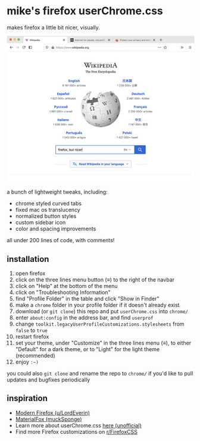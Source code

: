 # mike's firefox userChrome.css

makes firefox a little bit nicer, visually. 

![screenshot](screenshot.png)

a bunch of lightweight tweaks, including:

- chrome styled curved tabs
- fixed mac os translucency
- normalized button styles
- custom sidebar icon
- color and spacing improvements

all under 200 lines of code, with comments!

## installation

1. open firefox
2. click on the three lines menu button (≡) to the right of the navbar
3. click on "Help" at the bottom of the menu
4. click on "Troubleshooting Information"
5. find "Profile Folder" in the table and click "Show in Finder"
6. make a `chrome` folder in your profile folder if it doesn't already exist
7. download (or `git clone`) this repo and put `userChrome.css` into `chrome/`
8. enter `about:config` in the address bar, and find `userprof`
9. change `toolkit.legacyUserProfileCustomizations.stylesheets` from `false` to `true`
10. restart firefox
11. set your theme, under "Customize" in the three lines menu (≡), to either "Default" for a dark theme, or to "Light" for the light theme (recommended)
12. enjoy `:~)`

you could also `git clone` and rename the repo to `chrome/` if you'd like to pull updates and bugfixes periodically

## inspiration
- [Modern Firefox (u/LordEverin)](https://www.reddit.com/r/FirefoxCSS/comments/bm77hx/modern_firefox/)
- [MaterialFox (muckSponge)](https://github.com/muckSponge/MaterialFox)
- Learn more about userChrome.css [here (unofficial)](https://www.userchrome.org/)
- Find more Firefox customizations on [r/FirefoxCSS](https://www.reddit.com/r/FirefoxCSS)
